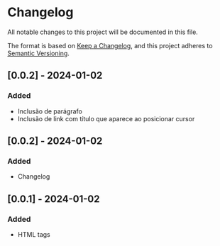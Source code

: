 # Changelog

All notable changes to this project will be documented in this file.

The format is based on [Keep a Changelog](https://keepachangelog.com/en/1.0.0/),
and this project adheres to [Semantic Versioning](https://semver.org/spec/v2.0.0.html).

## [0.0.2] - 2024-01-02

### Added
- Inclusão de parágrafo
- Inclusão de link com título que aparece ao posicionar cursor

## [0.0.2] - 2024-01-02

### Added
- Changelog

## [0.0.1] - 2024-01-02

### Added
- HTML tags

